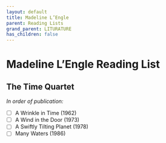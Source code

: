 ```yaml
---
layout: default
title: Madeline L’Engle
parent: Reading Lists
grand_parent: LITURATURE
has_children: false
---
```

# Madeline L’Engle Reading List

## The Time Quartet
*In order of publication:*  
- [ ] A Wrinkle in Time (1962)  
- [ ] A Wind in the Door (1973)  
- [ ] A Swiftly Tilting Planet (1978)  
- [ ] Many Waters (1986)  
